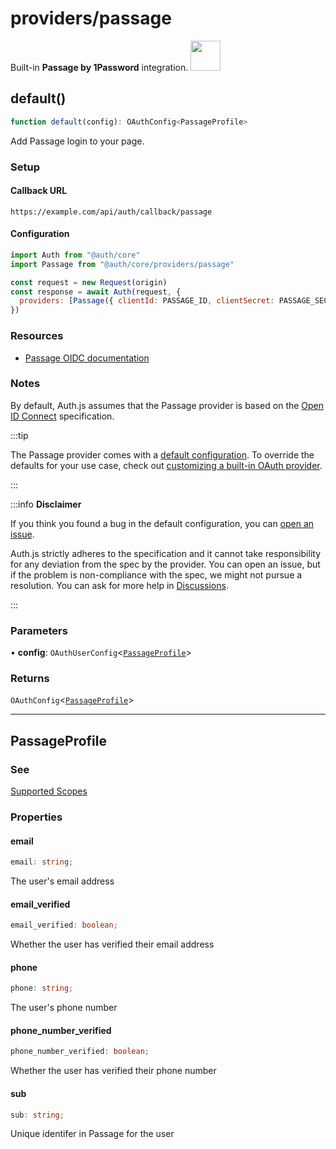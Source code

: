 # providers/passage

<div style={{backgroundColor: "#000", display: "flex", justifyContent: "space-between", color: "#fff", padding: 16}}>
<span>Built-in <b>Passage by 1Password</b> integration.</span>
<a href="https://passage.1password.com">
  <img style={{display: "block"}} src="https://authjs.dev/img/providers/passage.svg" height="48" width="48"/>
</a>
</div>

## default()

```ts
function default(config): OAuthConfig<PassageProfile>
```

Add Passage login to your page.

### Setup

#### Callback URL
```
https://example.com/api/auth/callback/passage
```

#### Configuration
```js
import Auth from "@auth/core"
import Passage from "@auth/core/providers/passage"

const request = new Request(origin)
const response = await Auth(request, {
  providers: [Passage({ clientId: PASSAGE_ID, clientSecret: PASSAGE_SECRET, issuer: PASSAGE_ISSUER })],
})
```

### Resources

 - [Passage OIDC documentation](https://docs.passage.id/hosted-login/oidc-client-configuration)

### Notes

By default, Auth.js assumes that the Passage provider is
based on the [Open ID Connect](https://openid.net/specs/openid-connect-core-1_0.html) specification.

:::tip

The Passage provider comes with a [default configuration](https://github.com/nextauthjs/next-auth/blob/main/packages/core/src/providers/passage.ts).
To override the defaults for your use case, check out [customizing a built-in OAuth provider](https://authjs.dev/guides/providers/custom-provider#override-default-options).

:::

:::info **Disclaimer**

If you think you found a bug in the default configuration, you can [open an issue](https://authjs.dev/new/provider-issue).

Auth.js strictly adheres to the specification and it cannot take responsibility for any deviation from
the spec by the provider. You can open an issue, but if the problem is non-compliance with the spec,
we might not pursue a resolution. You can ask for more help in [Discussions](https://authjs.dev/new/github-discussions).

:::

### Parameters

• **config**: `OAuthUserConfig`\<[`PassageProfile`](/reference/core/providers/passage.md#passageprofile)\>

### Returns

`OAuthConfig`\<[`PassageProfile`](/reference/core/providers/passage.md#passageprofile)\>

***

## PassageProfile

### See

[Supported Scopes](https://docs.passage.id/hosted-login/oidc-client-configuration#supported-scopes)

### Properties

#### email

```ts
email: string;
```

The user's email address

#### email\_verified

```ts
email_verified: boolean;
```

Whether the user has verified their email address

#### phone

```ts
phone: string;
```

The user's phone number

#### phone\_number\_verified

```ts
phone_number_verified: boolean;
```

Whether the user has verified their phone number

#### sub

```ts
sub: string;
```

Unique identifer in Passage for the user
